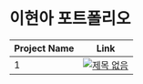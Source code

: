 # 이현아 포트폴리오

|Project Name|Link|
|--|--|
|1|[![제목 없음](https://github.com/gusdk337/gusdk337/assets/51481890/3dc42691-23c3-44b1-80d3-a4d37ff49bdf)](https://github.com/gusdk337/AnimalGameResult)|
